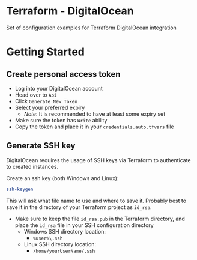 # Terraform - DigitalOcean

Set of configuration examples for Terraform DigitalOcean integration


# Getting Started

## Create personal access token

 - Log into your DigitalOcean account
 - Head over to `Api`
 - Click `Generate New Token`
 - Select your preferred expiry
   - *Note*: It is recommended to have at least some expiry set
 - Make sure the token has `Write` ability
 - Copy the token and place it in your `credentials.auto.tfvars` file

## Generate SSH key

DigitalOcean requires the usage of SSH keys via Terraform to authenticate to created instances.

Create an ssh key (both Windows and Linux):
```bash
ssh-keygen
```

This will ask what file name to use and where to save it. Probably best to save it in the directory of your Terraform project as `id_rsa`.
 - Make sure to keep the file `id_rsa.pub` in the Terraform directory, and place the `id_rsa` file in your SSH configuration directory
   - Windows SSH directory location:
     - `%user%\.ssh`
   - Linux SSH directory location:
     - `/home/yourUserName/.ssh`